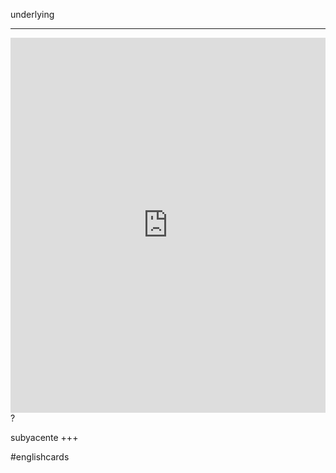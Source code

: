 underlying
___
<iframe src="https://youglish.com/pronounce/underlying/english" style="width:100%; height:600px;" frameborder="0"></iframe>
?

subyacente
+++

#englishcards